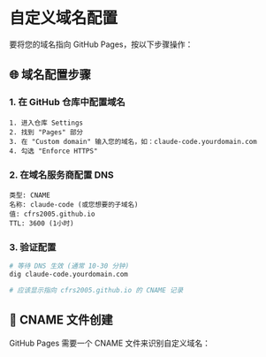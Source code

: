 # 自定义域名配置

要将您的域名指向 GitHub Pages，按以下步骤操作：

## 🌐 域名配置步骤

### 1. 在 GitHub 仓库中配置域名
```
1. 进入仓库 Settings
2. 找到 "Pages" 部分  
3. 在 "Custom domain" 输入您的域名，如：claude-code.yourdomain.com
4. 勾选 "Enforce HTTPS"
```

### 2. 在域名服务商配置 DNS
```
类型: CNAME
名称: claude-code (或您想要的子域名)
值: cfrs2005.github.io
TTL: 3600 (1小时)
```

### 3. 验证配置
```bash
# 等待 DNS 生效 (通常 10-30 分钟)
dig claude-code.yourdomain.com

# 应该显示指向 cfrs2005.github.io 的 CNAME 记录
```

## 📝 CNAME 文件创建

GitHub Pages 需要一个 CNAME 文件来识别自定义域名：